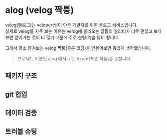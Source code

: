 # alog (velog 짝퉁)

velog(벨로그)는 velopert님이 만든 개발자를 위한 블로그 서비스입니다.  
실제로 velog를 자주 보는 이유는 velog에 올라오는 글들의 퀄리티가 너무 괜찮고 보다보면 얻어가는 것이 더 많기 때문에 주로 눈팅(?)을 많이 합니다.

그래서 평소 즐겨보는 velog 짝퉁(클론 코딩)을 만들어보면 좋겠다 생각했습니다. 

> 프로젝트 이름인 alog 에서 a 는 Azure(푸른 하늘)를 뜻합니다.

## 패키지 구조

## git 협업

## 데이터 검증

## 트러블 슈팅